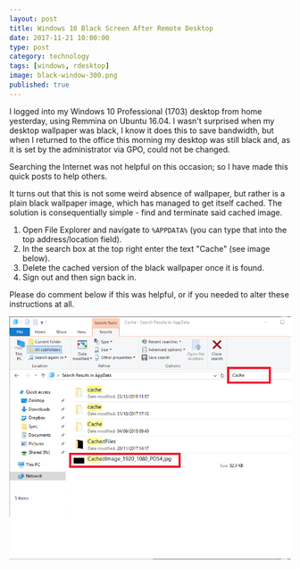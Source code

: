 ```yaml
--- 
layout: post 
title: Windows 10 Black Screen After Remote Desktop
date: 2017-11-21 10:00:00
type: post 
category: technology
tags: [windows, rdesktop]
image: black-window-300.png
published: true
---
```


I logged into my Windows 10 Professional (1703) desktop from home yesterday, using Remmina on Ubuntu 16.04. 
I wasn't surprised when my desktop wallpaper was black, I know it does this to save bandwidth, but when I returned to the office this morning my desktop was still black and, as it is set by the administrator via GPO, could not be changed.

Searching the Internet was not helpful on this occasion; so I have made this quick posts to help others.

<!--more-->

It turns out that this is not some weird absence of wallpaper, but rather is a plain black wallpaper image, which has managed to get itself cached.
The solution is consequentially simple - find and terminate said cached image.

 1. Open File Explorer and navigate to `%APPDATA%` (you can type that into the top address/location field).
 2. In the search box at the top right enter the text "Cache" (see image below).
 3. Delete the cached version of the black wallpaper once it is found.
 4. Sign out and then sign back in.

Please do comment below if this was helpful, or if you needed to alter these instructions at all.

![File Manager](/assets/black-window.png)
